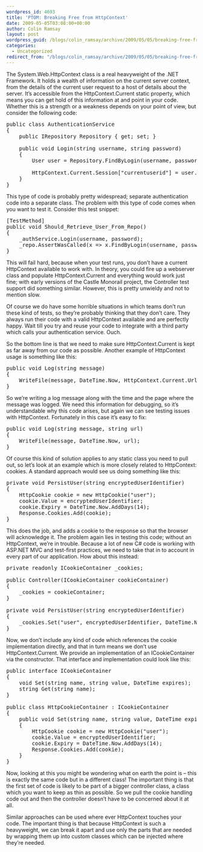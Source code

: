 ```yaml
---
wordpress_id: 4693
title: 'PTOM: Breaking Free from HttpContext'
date: 2009-05-05T03:08:00+00:00
author: Colin Ramsay
layout: post
wordpress_guid: /blogs/colin_ramsay/archive/2009/05/05/breaking-free-from-httpcontext.aspx
categories:
  - Uncategorized
redirect_from: "/blogs/colin_ramsay/archive/2009/05/05/breaking-free-from-httpcontext.aspx/"
---
```

The System.Web.HttpContext class is a real heavyweight of the .NET Framework. It holds a wealth of information on the current server context, from the details of the current user request to a host of details about the server. It&#8217;s accessible from the HttpContext.Current static property, which means you can get hold of this information at and point in your code. Whether this is a strength or a weakness depends on your point of view, but consider the following code:

<pre>public class AuthenticationService<br />{<br />    public IRepository Repository { get; set; }<br /><br />    public void Login(string username, string password)<br />    {<br />        User user = Repository.FindByLogin(username, password);<br /><br />        HttpContext.Current.Session["currentuserid"] = user.Id;<br />    }<br />}<br /></pre>

This type of code is probably pretty widespread; separate authentication code into a separate class. The problem with this type of code comes when you want to test it. Consider this test snippet: 

<pre>[TestMethod]<br />public void Should_Retrieve_User_From_Repo()<br />{<br />    _authService.Login(username, password);<br />    _repo.AssertWasCalled(x =&gt; x.FindByLogin(username, password);<br />}<br /></pre>

This will fail hard, because when your test runs, you don&#8217;t have a current HttpContext available to work with. In theory, you could fire up a webserver class and populate HttpContext.Current and everything would work just fine; with early versions of the Castle Monorail project, the Controller test support did something similar. However, this is pretty unwieldy and not to mention slow.
  
Of course we do have some horrible situations in which teams don&#8217;t run these kind of tests, so they&#8217;re probably thinking that they don&#8217;t care. They always run their code with a valid HttpContext available and are perfectly happy. Wait till you try and reuse your code to integrate with a third party which calls your authentication service. Ouch.
  
So the bottom line is that we need to make sure HttpContext.Current is kept as far away from our code as possible. Another example of HttpContext usage is something like this: 

<pre>public void Log(string message)<br />{<br />    WriteFile(message, DateTime.Now, HttpContext.Current.Url);<br />}<br /></pre>

So we&#8217;re writing a log message along with the time and the page where the message was logged. We need this information for debugging, so it&#8217;s understandable why this code arises, but again we can see testing issues with HttpContext. Fortunately in this case it&#8217;s easy to fix:

<pre>public void Log(string message, string url)<br />{<br />    WriteFile(message, DateTime.Now, url);<br />}<br /></pre>

Of course this kind of solution applies to any static class you need to pull out, so let&#8217;s look at an example which is more closely related to HttpContext: cookies. A standard approach would see us doing something like this:

<pre>private void PersistUser(string encryptedUserIdentifier)<br />{<br />    HttpCookie cookie = new HttpCookie("user");<br />    cookie.Value = encryptedUserIdentifier;<br />    cookie.Expiry = DateTime.Now.AddDays(14);<br />    Response.Cookies.Add(cookie);<br />}</pre>

This does the job, and adds a cookie to the response so that the browser will acknowledge it. The problem again lies in testing this code; without an HttpContext, we&#8217;re in trouble. Because a lot of new C# code is working with ASP.NET MVC and test-first practices, we need to take that in to account in every part of our application. How about this instead: 

<pre>private readonly ICookieContainer _cookies;<br /><br />public Controller(ICookieContainer cookieContainer)<br />{<br />    _cookies = cookieContainer;<br />}<br /><br />private void PersistUser(string encryptedUserIdentifier)<br />{<br />    _cookies.Set("user", encryptedUserIdentifier, DateTime.Now.AddDays(14));<br />}<br /></pre>

Now, we don&#8217;t include any kind of code which references the cookie implementation directly, and that in turn means we don&#8217;t use HttpContext.Current. We provide an implementation of an ICookieContainer via the constructor. That interface and implementation could look like this: 

<pre>public interface ICookieContainer<br />{<br />    void Set(string name, string value, DateTime expires);<br />    string Get(string name);<br />}<br /><br />public class HttpCookieContainer : ICookieContainer<br />{<br />    public void Set(string name, string value, DateTime expires)<br />    {<br />        HttpCookie cookie = new HttpCookie("user");<br />        cookie.Value = encryptedUserIdentifier;<br />        cookie.Expiry = DateTime.Now.AddDays(14);<br />        Response.Cookies.Add(cookie);<br />    }<br />}</pre>

Now, looking at this you might be wondering what on earth the point is &#8211; this is exactly the same code but in a different class! The important thing is that the first set of code is likely to be part of a bigger controller class, a class which you want to keep as thin as possible. So we pull the cookie handling code out and then the controller doesn&#8217;t have to be concerned about it at all.
  
Similar approaches can be used where ever HttpContext touches your code. The important thing is that because HttpContext is such a heavyweight, we can break it apart and use only the parts that are needed by wrapping them up into custom classes which can be injected where they&#8217;re needed.
